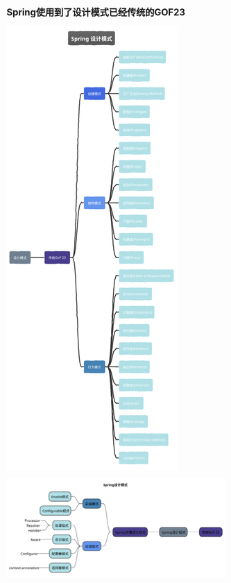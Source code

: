## Spring使用到了设计模式已经传统的GOF23

![图片](../doc/pics/Design%20Pattern.svg)

![图片](../doc/pics/Spring%20Design%20Pattern.svg)